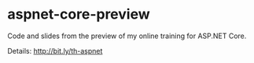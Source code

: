 # aspnet-core-preview

Code and slides from the preview of my online training for ASP.NET Core.

Details: http://bit.ly/th-aspnet